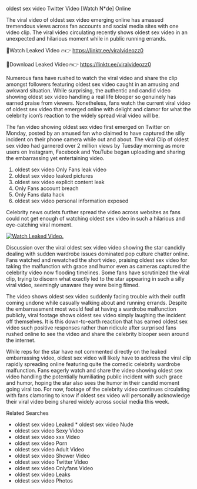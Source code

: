 ﻿oldest sex video Twitter Video [Watch N*de] Online

The viral video of ﻿oldest sex video emerging online has amassed tremendous views across fan accounts and social media sites with one video clip. The viral video circulating recently shows ﻿oldest sex video in an unexpected and hilarious moment while in public running errands. 

🔴Watch Leaked Video 🔥👉  https://linktr.ee/viralvideozz0 

🔴Download Leaked Video🔥👉  https://linktr.ee/viralvideozz0 

Numerous fans have rushed to watch the viral video and share the clip amongst followers featuring ﻿oldest sex video caught in an amusing and awkward situation. While surprising, the authentic and candid video showing ﻿oldest sex video handling a real life blooper so genuinely has earned praise from viewers. Nonetheless, fans watch the current viral video of ﻿oldest sex video that emerged online with delight and clamor for what the celebrity icon’s reaction to the widely spread viral video will be.

The fan video showing ﻿oldest sex video first emerged on Twitter on Monday, posted by an amused fan who claimed to have captured the silly incident on their phone camera while out and about. The viral Clip of ﻿oldest sex video had garnered over 2 million views by Tuesday morning as more users on Instagram, Facebook and YouTube began uploading and sharing the embarrassing yet entertaining video. 

1. ﻿oldest sex video Only Fans leak video
2. ﻿oldest sex video leaked pictures
3. ﻿oldest sex video explicit content leak
4. Only Fans account breach
5. Only Fans data hack
6. ﻿oldest sex video personal information exposed

Celebrity news outlets further spread the video across websites as fans could not get enough of watching ﻿oldest sex video in such a hilarious and eye-catching viral moment. 

[![Watch Leaked Video.](https://miro.medium.com/v2/resize:fit:828/format:webp/1*cilzJN44JGOrTw9NJCrNHA.gif "Watch Leaked Video")](https://linktr.ee/viralvideozz0)

Discussion over the viral ﻿oldest sex video video showing the star candidly dealing with sudden wardrobe issues dominated pop culture chatter online. Fans watched and rewatched the short video, praising ﻿oldest sex video for taking the malfunction with grace and humor even as cameras captured the celebrity video now flooding timelines. Some fans have scrutinized the viral clip, trying to discern what exactly led to the star appearing in such a silly viral video, seemingly unaware they were being filmed.

The video shows ﻿oldest sex video suddenly facing trouble with their outfit coming undone while casually walking about and running errands. Despite the embarrassment most would feel at having a wardrobe malfunction publicly, viral footage shows ﻿oldest sex video simply laughing the incident off themselves. It is this down-to-earth reaction that has earned ﻿oldest sex video such positive responses rather than ridicule after surprised fans rushed online to see the video and share the celebrity blooper seen around the internet.  

While reps for the star have not commented directly on the leaked embarrassing video, ﻿oldest sex video will likely have to address the viral clip rapidly spreading online featuring quite the comedic celebrity wardrobe malfunction. Fans eagerly watch and share the video showing ﻿oldest sex video handling the potentially humiliating public incident with such grace and humor, hoping the star also sees the humor in their candid moment going viral too. For now, footage of the celebrity video continues circulating with fans clamoring to know if ﻿oldest sex video will personally acknowledge their viral video being shared widely across social media this week.

Related Searches
* ﻿oldest sex video Leaked
﻿* oldest sex video Nude
* ﻿oldest sex video Sexy Video
* ﻿oldest sex video xxx Video
* ﻿oldest sex video Porn
* ﻿oldest sex video Adult Video
* ﻿oldest sex video Shower Video
* ﻿oldest sex video Twitter Video
* ﻿oldest sex video Onlyfans Video
* ﻿oldest sex video Leaks
* ﻿oldest sex video Photos